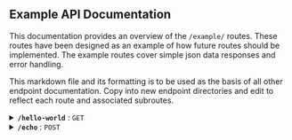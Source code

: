 ## Example API Documentation
This documentation provides an overview of the `/example/` routes. These routes have been designed as an example of how future routes should be implemented. The example routes cover simple json data responses and error handling. 

This markdown file and its formatting is to be used as the basis of all other endpoint documentation. Copy into new endpoint directories and edit to reflect each route and associated subroutes.

<details>
<summary> <b><code>/hello-world</code></b> : <code>GET</code> </summary>

##### Description
>A simple example endpoint that responds with a string.

##### Parameters

> |`name`|`type`|`data-type`|`description`|
> |-|-|-|-|
> |none|n/a|none|no data required

##### Responses
> |`code`|`content-type`|`response`|
> |-|-|-|
> |200|application/json|`{"message":"Hello World!"}`

##### cURL
>```javascript
>curl localhost:3000/example/hello-world
>```
---
</details>


<details>
<summary> <b><code>/echo</code></b> : <code>POST</code> </summary>

##### Description
>A more complex endpoint example that responds by echoing back the received JSON object from the request. If the request body is empty, an error is returned.

##### Parameters

> |`name`|`type`|`data-type`|`description`|
> |-|-|-|-|
> |Any|required|application/json|Data to be echoed back in response
##### Responses
> |`code`|`content-type`|`response`|
> |-|-|-|
> |200|application/json|`{"message":`*data sent in request*`}`
> |400|application/json|`{"message":"Empty request body!"}`

##### cURL
> If using windows CMD, json data must use escape characters, ie; `"{\"key\":\"value\"}" `
>```javascript
>curl -X POST -H "Content-Type: application/json" -d '{"Hello":"World"}' localhost:3000/example/echo
>```
---
</details>